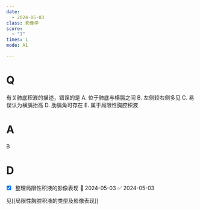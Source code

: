 ```yaml
---
date:
  - 2024-05-03
class: 影像学
score:
  - "1"
times: 1
mode: A1

---
```



# Q
有关肺底积液的描述，错误的是
A. 位于肺底与横膈之间 
B. 左侧较右侧多见
C. 易误认为横膈抬高 
D. 肋膈角可存在
E. 属于局限性胸腔积液

# A

B



# D

- [x] 整理局限性积液的影像表现 📅 2024-05-03 ✅ 2024-05-03

见[[局限性胸腔积液的类型及影像表现]]